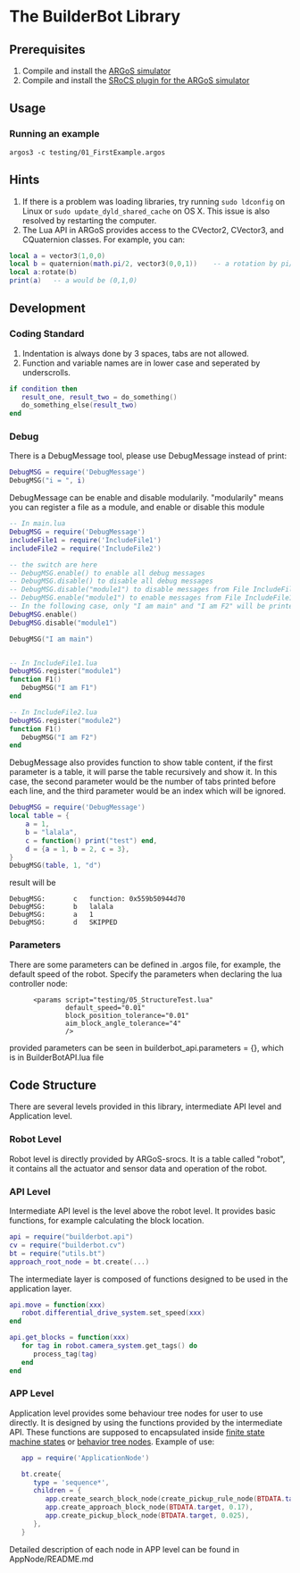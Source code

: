 # The BuilderBot Library
## Prerequisites 
1. Compile and install the [ARGoS simulator](https://github.com/ilpincy/argos3)
2. Compile and install the [SRoCS plugin for the ARGoS simulator](https://github.com/allsey87/argos3-srocs)

## Usage
### Running an example
`argos3 -c testing/01_FirstExample.argos`

## Hints
1. If there is a problem was loading libraries, try running `sudo ldconfig` on Linux or `sudo update_dyld_shared_cache` on OS X. This issue is also resolved by restarting the computer.
2. The Lua API in ARGoS provides access to the CVector2, CVector3, and CQuaternion classes. For example, you can:
```lua
local a = vector3(1,0,0)
local b = quaternion(math.pi/2, vector3(0,0,1))    -- a rotation by pi/2 around z axis
local a:rotate(b)
print(a)   -- a would be (0,1,0)
```

## Development
### Coding Standard
1. Indentation is always done by 3 spaces, tabs are not allowed.
2. Function and variable names are in lower case and seperated by underscrolls. 

```lua
if condition then
   result_one, result_two = do_something()
   do_something_else(result_two)
end
```

### Debug
There is a DebugMessage tool, please use DebugMessage instead of print:
```lua
DebugMSG = require('DebugMessage')
DebugMSG("i = ", i)
```
DebugMessage can be enable and disable modularily. "modularily" means you can register a file as a module, and enable or disable this module

```lua
-- In main.lua
DebugMSG = require('DebugMessage')
includeFile1 = require('IncludeFile1')
includeFile2 = require('IncludeFile2')

-- the switch are here
-- DebugMSG.enable() to enable all debug messages
-- DebugMSG.disable() to disable all debug messages
-- DebugMSG.disable("module1") to disable messages from File IncludeFile1.lua
-- DebugMSG.enable("module1") to enable messages from File IncludeFile1.lua
-- In the following case, only "I am main" and "I am F2" will be printed
DebugMSG.enable()
DebugMSG.disable("module1")

DebugMSG("I am main")


-- In IncludeFile1.lua
DebugMSG.register("module1")
function F1()
   DebugMSG("I am F1")
end

-- In IncludeFile2.lua
DebugMSG.register("module2")
function F1()
   DebugMSG("I am F2")
end
```

DebugMessage also provides function to show table content, if the first parameter is a table, it will parse the table recursively and show it. In this case, the second parameter would be the number of tabs printed before each line, and the third parameter would be an index which will be ignored.
```lua
DebugMSG = require('DebugMessage')
local table = {
	a = 1, 
	b = "lalala", 
	c = function() print("test") end, 
	d = {a = 1, b = 2, c = 3},
}
DebugMSG(table, 1, "d")
```
result will be
```
DebugMSG:		c	function: 0x559b50944d70
DebugMSG:		b	lalala
DebugMSG:		a	1
DebugMSG:		d	SKIPPED
```

### Parameters
There are some parameters can be defined in .argos file, for example, the default speed of the robot. Specify the parameters when declaring the lua controller node:

```
      <params script="testing/05_StructureTest.lua"
              default_speed="0.01" 
              block_position_tolerance="0.01"
              aim_block_angle_tolerance="4"
              />
```

provided parameters can be seen in builderbot\_api.parameters = {}, which is in BuilderBotAPI.lua file


## Code Structure
There are several levels provided in this library, intermediate API level and Application level.

### Robot Level
Robot level is directly provided by ARGoS-srocs. It is a table called "robot", it contains all the actuator and sensor data and operation of the robot.
### API Level
Intermediate API level is the level above the robot level. It provides basic functions, for example calculating the block location.
```lua
api = require("builderbot.api")
cv = require("builderbot.cv")
bt = require("utils.bt")
approach_root_node = bt.create(...)
```
The intermediate layer is composed of functions designed to be used in the application layer.
```lua
api.move = function(xxx)
   robot.differential_drive_system.set_speed(xxx)
end

api.get_blocks = function(xxx)
   for tag in robot.camera_system.get_tags() do
      process_tag(tag)
   end
end
```

### APP Level
Application level provides some behaviour tree nodes for user to use directly. It is designed by using the functions provided by the intermediate API. These functions are supposed to encapsulated inside [finite state machine states](https://github.com/allsey87/luafsm) or [behavior tree nodes](https://github.com/allsey87/luabt).
Example of use:
```lua
   app = require('ApplicationNode')

   bt.create{
      type = 'sequence*',
      children = {
         app.create_search_block_node(create_pickup_rule_node(BTDATA.target)),
         app.create_approach_block_node(BTDATA.target, 0.17),
         app.create_pickup_block_node(BTDATA.target, 0.025),
      },
   }
```

Detailed description of each node in APP level can be found in AppNode/README.md
